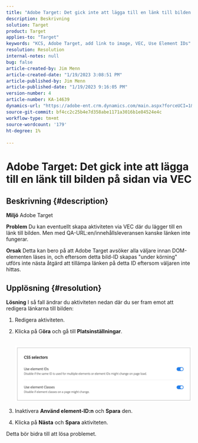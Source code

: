 ```yaml
---
title: "Adobe Target: Det gick inte att lägga till en länk till bilden på sidan via VEC"
description: Beskrivning
solution: Target
product: Target
applies-to: "Target"
keywords: "KCS, Adobe Target, add link to image, VEC, Use Element IDs"
resolution: Resolution
internal-notes: null
bug: false
article-created-by: Jim Menn
article-created-date: "1/19/2023 3:08:51 PM"
article-published-by: Jim Menn
article-published-date: "1/19/2023 9:16:05 PM"
version-number: 4
article-number: KA-14639
dynamics-url: "https://adobe-ent.crm.dynamics.com/main.aspx?forceUCI=1&pagetype=entityrecord&etn=knowledgearticle&id=7834022c-0b98-ed11-aad1-6045bd0065f9"
source-git-commit: bf4cc2c25b4e7d358abe1171a3016b1e84524e4c
workflow-type: tm+mt
source-wordcount: '179'
ht-degree: 1%

---
```


# Adobe Target: Det gick inte att lägga till en länk till bilden på sidan via VEC

## Beskrivning {#description}


<b>Miljö</b>
Adobe Target

<b>Problem</b>
Du kan eventuellt skapa aktiviteten via VEC där du lägger till en länk till bilden.
Men med QA-URL:en/innehållsleveransen kanske länken inte fungerar.

<b>Orsak</b>
Detta kan bero på att Adobe Target avsöker alla väljare innan DOM-elementen läses in, och eftersom detta bild-ID skapas &quot;under körning&quot; utförs inte nästa åtgärd att tillämpa länken på detta ID eftersom väljaren inte hittas.


## Upplösning {#resolution}


<b>Lösning</b>
I så fall ändrar du aktiviteten nedan där du ser fram emot att redigera länkarna till bilden:

1. Redigera aktiviteten.
2. Klicka på G<b>öra</b> och gå till <b>Platsinställningar</b>.

       ![](assets/0154a0e2-0b98-ed11-aad1-6045bd0065f9.png)






































3. Inaktivera <b>Använd element-ID:n</b> och <b>Spara</b> den.
4. Klicka på <b>Nästa</b> och <b>Spara</b> aktiviteten.


Detta bör bidra till att lösa problemet.

